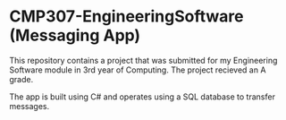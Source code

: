 # CMP307-EngineeringSoftware (Messaging App)

This repository contains a project that was submitted for my Engineering Software module in 3rd year of Computing. The project recieved an A grade.

The app is built using C# and operates using a SQL database to transfer messages.
